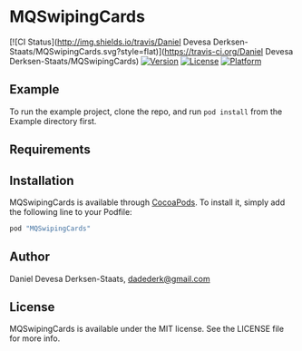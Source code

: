 # MQSwipingCards

[![CI Status](http://img.shields.io/travis/Daniel Devesa Derksen-Staats/MQSwipingCards.svg?style=flat)](https://travis-ci.org/Daniel Devesa Derksen-Staats/MQSwipingCards)
[![Version](https://img.shields.io/cocoapods/v/MQSwipingCards.svg?style=flat)](http://cocoapods.org/pods/MQSwipingCards)
[![License](https://img.shields.io/cocoapods/l/MQSwipingCards.svg?style=flat)](http://cocoapods.org/pods/MQSwipingCards)
[![Platform](https://img.shields.io/cocoapods/p/MQSwipingCards.svg?style=flat)](http://cocoapods.org/pods/MQSwipingCards)

## Example

To run the example project, clone the repo, and run `pod install` from the Example directory first.

## Requirements

## Installation

MQSwipingCards is available through [CocoaPods](http://cocoapods.org). To install
it, simply add the following line to your Podfile:

```ruby
pod "MQSwipingCards"
```

## Author

Daniel Devesa Derksen-Staats, dadederk@gmail.com

## License

MQSwipingCards is available under the MIT license. See the LICENSE file for more info.
